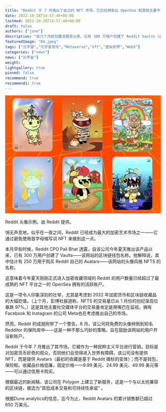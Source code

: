 ```yaml
---
title: "Reddit 于 7 月推出了自己的 NFT 市场，它已经拥有比 OpenSea 和其他主要平台更多的用户"
date: 2022-10-28T14:57:40+08:00
lastmod: 2022-10-28T14:57:40+08:00
draft: false
authors: ["june"]
description: "自几个月前创建该服务以来，已有 300 万用户创建了 Reddit Vaults（该公司的区块链钱包名称）。"
featuredImage: "84.jpeg"
tags: ["元宇宙","元宇宙资讯","Metaverse","nft","虚拟世界","Web3"]
categories: ["news"]
news: ["元宇宙"]
weight: 
lightgallery: true
pinned: false
recommend: true
recommend1: true
---
```




![nft](83.png)

Reddit 头像示例。由 Reddit 提供。



悄无声息地，似乎在一夜之间，Reddit 已经成为最大的加密艺术市场之一——它通过避免使用首字母缩写词 NFT 来做到这一点。 

本月早些时候，Reddit CPO Pali Bhat 透露，自该公司今年夏天推出该产品以来，已有 300 万用户创建了 Vaults——该网站的区块链钱包名称。他解释说，其中估计有 250 万用于购买 Reddit 自己的 Avatars——该网站的头像风格 NFTS 的名称。

这意味着今年夏天刚刚正式进入加密收藏领域的 Reddit 的用户数量已经超过了最成熟的 NFT 平台之一的 OpenSea 拥有的活跃账户。 

这是一项令人印象深刻的壮举，尤其是考虑到 2022 年加密货币和区块链收藏品的大幅贬值。（上个月，彭博社报道称，NFTS 的交易量已从 1 月份的创纪录高位暴跌 97%。）这是其他主要社交媒体平台的交易量肯定是用嘴巴在监视。拥有 Facebook 和 Instagram 的公司 Meta也在考虑推出自己的市场。

然而，Reddit 的成就附带了一个警告。8 月，该公司将免费的头像倾倒到知名 Redditor 的保险库中——这是一种不那么巧妙的策略，旨在鼓励该网站的用户开设新账户。 

Reddit 于今年 7 月推出了其市场。它被作为一种民粹主义平台进行营销，目标是对加密货币好奇的观众，否则他们会觉得进入世界有障碍。该公司没有提供 NFT，而是提供 Avatars（最初的收藏是基于 Reddit 徽标的变体）；而不是钱包，保险柜。收藏品价格低廉，固定价格——9.99 美元、24.99 美元、49.99 美元等——可以通过信用卡购买。

根据最近的新闻稿，该公司在 Polygon 上建立了新服务，这是一个与以太坊兼容的区块链，被选为“其低成本交易和可持续性承诺” 。

根据Dune analytics的信息，迄今为止，Reddit Avatars 的累计销售额已超过 650 万美元。